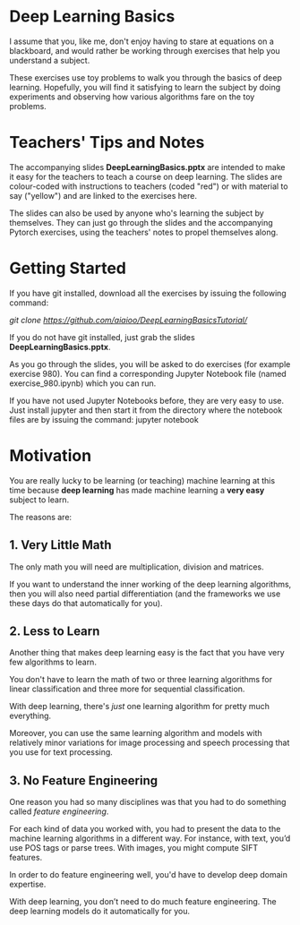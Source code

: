 # Deep Learning Basics

I assume that you, like me, don't enjoy having to stare at equations on a blackboard, and would rather be working through exercises that help you understand a subject.

These exercises use toy problems to walk you through the basics of deep learning.  Hopefully, you will find it satisfying to learn the subject by doing experiments and observing how various algorithms fare on the toy problems.

# Teachers' Tips and Notes

The accompanying slides **DeepLearningBasics.pptx** are intended to make it easy for the teachers to teach a course on deep learning.  The slides are colour-coded with instructions to teachers (coded "red") or with material to say ("yellow") and are linked to the exercises here.

The slides can also be used by anyone who's learning the subject by themselves.  They can just go through the slides and the accompanying Pytorch exercises, using the teachers' notes to propel themselves along.

# Getting Started

If you have git installed, download all the exercises by issuing the following command:

*git clone https://github.com/aiaioo/DeepLearningBasicsTutorial/*

If you do not have git installed, just grab the slides **DeepLearningBasics.pptx**.

As you go through the slides, you will be asked to do exercises (for example exercise 980).  You can find a corresponding Jupyter Notebook file (named exercise_980.ipynb) which you can run.

If you have not used Jupyter Notebooks before, they are very easy to use.  Just install jupyter and then start it from the directory where the notebook files are by issuing the command:  jupyter notebook

# Motivation

You are really lucky to be learning (or teaching) machine learning at this time because **deep learning** has made machine learning a **very easy** subject to learn.

The reasons are:

## 1. Very Little Math

The only math you will need are multiplication, division and matrices.

If you want to understand the inner working of the deep learning algorithms, then you will also need partial differentiation (and the frameworks we use these days do that automatically for you).

## 2. Less to Learn

Another thing that makes deep learning easy is the fact that you have very few algorithms to learn.

You don't have to learn the math of two or three learning algorithms for linear classification and three more for sequential classification.

With deep learning, there's *just* one learning algorithm for pretty much everything.

Moreover, you can use the same learning algorithm and models with relatively minor variations for image processing and speech processing that you use for text processing.

## 3. No Feature Engineering

One reason you had so many disciplines was that you had to do something called *feature engineering*.

For each kind of data you worked with, you had to present the data to the machine learning algorithms in a different way.  For instance, with text, you’d use POS tags or parse trees.  With images, you might compute SIFT features.  

In order to do feature engineering well, you'd have to develop deep domain expertise.

With deep learning, you don’t need to do much feature engineering.  The deep learning models do it automatically for you.
